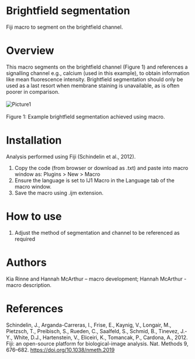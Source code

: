# Brightfield segmentation
Fiji macro to segment on the brightfield channel.
# Overview 
This macro segments on the brightfield channel (Figure 1) and references a signalling channel e.g., calcium (used in this example), to obtain information like mean fluorescence intensity. Brightfield segmentation should only be used as a last resort when membrane staining is unavailable, as is often poorer in comparison. <br/> <br/>
 ![Picture1](https://github.com/SpillaneLab/Brightfield-segmentation/assets/143707918/9f264a50-4461-4b18-b96b-8301210014df) <br/> <br/>
Figure 1: Example brightfield segmentation achieved using macro. 
# Installation 
Analysis performed using Fiji (Schindelin et al., 2012).
1.	Copy the code (from browser or download as .txt) and paste into macro window as: 
     Plugins > New > Macro
2.	Ensure the language is set to IJ1 Macro in the Language tab of the macro window. 
3.	Save the macro using .ijm extension. 
# How to use 
1.	Adjust the method of segmentation and channel to be referenced as required  
# Authors 
Kia Rinne and Hannah McArthur – macro development; Hannah McArthur - macro description. 
# References
Schindelin, J., Arganda-Carreras, I., Frise, E., Kaynig, V., Longair, M., Pietzsch, T., Preibisch, S., Rueden, C., Saalfeld, S., Schmid, B., Tinevez, J.-Y., White, D.J., Hartenstein, V., Eliceiri, K., Tomancak, P., Cardona, A., 2012. Fiji: an open-source platform for biological-image analysis. Nat. Methods 9, 676–682. https://doi.org/10.1038/nmeth.2019

